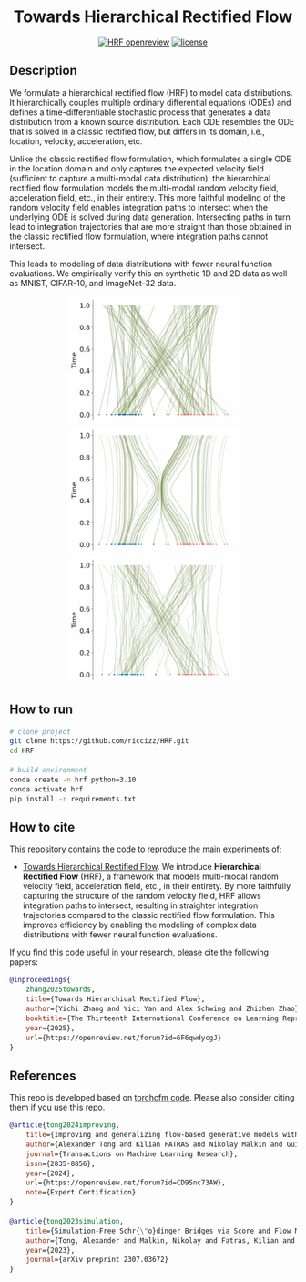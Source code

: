 <div align="center">

# Towards Hierarchical Rectified Flow

[![HRF openreview](http://img.shields.io/badge/ICLR2025-openreview-B31B1B.svg)](https://openreview.net/forum?id=6F6qwdycgJ)
[![license](https://img.shields.io/badge/License-MIT-green.svg?labelColor=gray)](https://github.com/atong01/conditional-flow-matching#license)

</div>

## Description

We formulate a hierarchical rectified flow (HRF) to model data distributions. It hierarchically couples multiple ordinary differential equations (ODEs) and defines a time-differentiable stochastic process that generates a data distribution from a known source distribution. Each ODE resembles the ODE that is solved in a classic rectified flow, but differs in its domain, i.e., location, velocity, acceleration, etc. 

Unlike the classic rectified flow formulation, which formulates a single ODE in the location domain and only captures the expected velocity field (sufficient to capture a multi-modal data distribution), the hierarchical rectified flow formulation models the multi-modal random velocity field, acceleration field, etc., in their entirety. This more faithful modeling of the random velocity field enables integration paths to intersect when the underlying ODE is solved during data generation. Intersecting paths in turn lead to integration trajectories that are more straight than those obtained in the classic rectified flow formulation, where integration paths cannot intersect. 

This leads to modeling of data distributions with fewer neural function evaluations. We empirically verify this on synthetic 1D and 2D data as well as MNIST, CIFAR-10, and ImageNet-32 data. 


<p align="center">
<img src="assets/true_traj.gif" width="300"/>
<img src="assets/rf_traj.gif" width="300"/>
<img src="assets/hrf_traj.gif" width="300"/>
</p>


## How to run

```bash
# clone project
git clone https://github.com/riccizz/HRF.git
cd HRF

# build environment
conda create -n hrf python=3.10
conda activate hrf
pip install -r requirements.txt

```

## How to cite

This repository contains the code to reproduce the main experiments of:

- [Towards Hierarchical Rectified Flow](https://arxiv.org/abs/2302.00482). We introduce **Hierarchical Rectified Flow** (HRF), a framework that models multi-modal random velocity field, acceleration field, etc., in their entirety. By more faithfully capturing the structure of the random velocity field, HRF allows integration paths to intersect, resulting in straighter integration trajectories compared to the classic rectified flow formulation. This improves efficiency by enabling the modeling of complex data distributions with fewer neural function evaluations. 

If you find this code useful in your research, please cite the following papers:

```bibtex
@inproceedings{
    zhang2025towards,
    title={Towards Hierarchical Rectified Flow},
    author={Yichi Zhang and Yici Yan and Alex Schwing and Zhizhen Zhao},
    booktitle={The Thirteenth International Conference on Learning Representations},
    year={2025},
    url={https://openreview.net/forum?id=6F6qwdycgJ}
}
```


## References

This repo is developed based on  [torchcfm code](https://github.com/atong01/conditional-flow-matching/). Please also consider citing them if you use this repo. 

```bibtex
@article{tong2024improving,
    title={Improving and generalizing flow-based generative models with minibatch optimal transport},
    author={Alexander Tong and Kilian FATRAS and Nikolay Malkin and Guillaume Huguet and Yanlei Zhang and Jarrid Rector-Brooks and Guy Wolf and Yoshua Bengio},
    journal={Transactions on Machine Learning Research},
    issn={2835-8856},
    year={2024},
    url={https://openreview.net/forum?id=CD9Snc73AW},
    note={Expert Certification}
}

@article{tong2023simulation,
    title={Simulation-Free Schr{\"o}dinger Bridges via Score and Flow Matching},
    author={Tong, Alexander and Malkin, Nikolay and Fatras, Kilian and Atanackovic, Lazar and Zhang, Yanlei and Huguet, Guillaume and Wolf, Guy and Bengio, Yoshua},
    year={2023},
    journal={arXiv preprint 2307.03672}
}
```